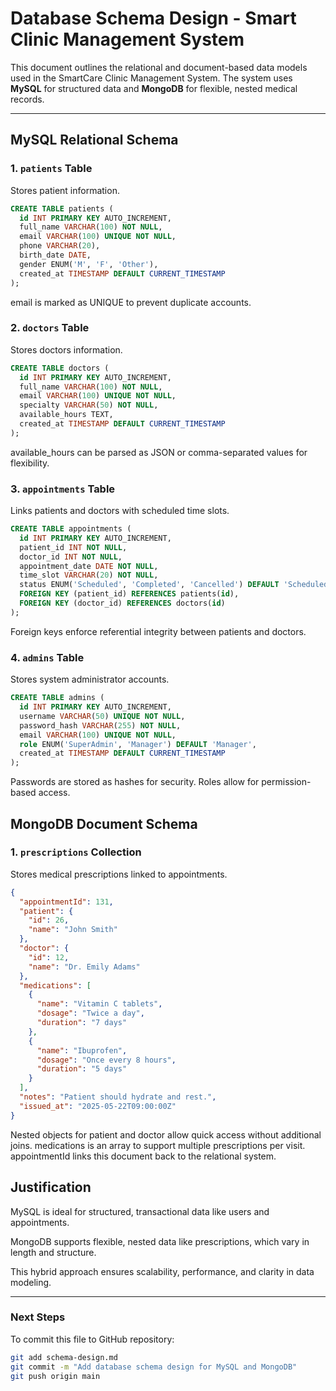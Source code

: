 #  Database Schema Design - Smart Clinic Management System

This document outlines the relational and document-based data models used in the SmartCare Clinic Management System. The system uses **MySQL** for structured data and **MongoDB** for flexible, nested medical records.

---

## MySQL Relational Schema

### 1. `patients` Table
Stores patient information.

```sql
CREATE TABLE patients (
  id INT PRIMARY KEY AUTO_INCREMENT,
  full_name VARCHAR(100) NOT NULL,
  email VARCHAR(100) UNIQUE NOT NULL,
  phone VARCHAR(20),
  birth_date DATE,
  gender ENUM('M', 'F', 'Other'),
  created_at TIMESTAMP DEFAULT CURRENT_TIMESTAMP
);

```
 email is marked as UNIQUE to prevent duplicate accounts.


### 2. `doctors` Table  
Stores doctors information.

```sql
CREATE TABLE doctors (
  id INT PRIMARY KEY AUTO_INCREMENT,
  full_name VARCHAR(100) NOT NULL,
  email VARCHAR(100) UNIQUE NOT NULL,
  specialty VARCHAR(50) NOT NULL,
  available_hours TEXT,
  created_at TIMESTAMP DEFAULT CURRENT_TIMESTAMP
);
```

available_hours can be parsed as JSON or comma-separated values for flexibility.

### 3. `appointments` Table
Links patients and doctors with scheduled time slots.

```sql
CREATE TABLE appointments (
  id INT PRIMARY KEY AUTO_INCREMENT,
  patient_id INT NOT NULL,
  doctor_id INT NOT NULL,
  appointment_date DATE NOT NULL,
  time_slot VARCHAR(20) NOT NULL,
  status ENUM('Scheduled', 'Completed', 'Cancelled') DEFAULT 'Scheduled',
  FOREIGN KEY (patient_id) REFERENCES patients(id),
  FOREIGN KEY (doctor_id) REFERENCES doctors(id)
);
```

Foreign keys enforce referential integrity between patients and doctors.

### 4. `admins` Table
Stores system administrator accounts.

```sql
CREATE TABLE admins (
  id INT PRIMARY KEY AUTO_INCREMENT,
  username VARCHAR(50) UNIQUE NOT NULL,
  password_hash VARCHAR(255) NOT NULL,
  email VARCHAR(100) UNIQUE NOT NULL,
  role ENUM('SuperAdmin', 'Manager') DEFAULT 'Manager',
  created_at TIMESTAMP DEFAULT CURRENT_TIMESTAMP
);
```
Passwords are stored as hashes for security. Roles allow for permission-based access.

## MongoDB Document Schema
### 1. `prescriptions` Collection
Stores medical prescriptions linked to appointments.

```Json
{
  "appointmentId": 131,
  "patient": {
    "id": 26,
    "name": "John Smith"
  },
  "doctor": {
    "id": 12,
    "name": "Dr. Emily Adams"
  },
  "medications": [
    {
      "name": "Vitamin C tablets",
      "dosage": "Twice a day",
      "duration": "7 days"
    },
    {
      "name": "Ibuprofen",
      "dosage": "Once every 8 hours",
      "duration": "5 days"
    }
  ],
  "notes": "Patient should hydrate and rest.",
  "issued_at": "2025-05-22T09:00:00Z"
}
```
Nested objects for patient and doctor allow quick access without additional joins.
medications is an array to support multiple prescriptions per visit.
appointmentId links this document back to the relational system.

## Justification
 MySQL is ideal for structured, transactional data like users and appointments.

 MongoDB supports flexible, nested data like prescriptions, which vary in length and structure.

 This hybrid approach ensures scalability, performance, and clarity in data modeling.



---

### Next Steps

To commit this file to  GitHub repository:

```bash
git add schema-design.md
git commit -m "Add database schema design for MySQL and MongoDB"
git push origin main
```

